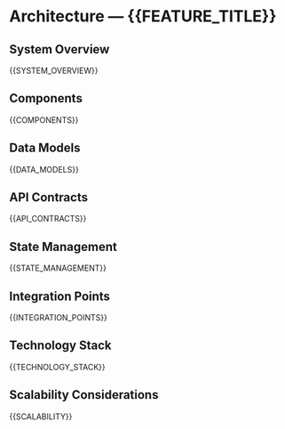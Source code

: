 # Architecture — {{FEATURE_TITLE}}

## System Overview

{{SYSTEM_OVERVIEW}}

## Components

{{COMPONENTS}}

## Data Models

{{DATA_MODELS}}

## API Contracts

{{API_CONTRACTS}}

## State Management

{{STATE_MANAGEMENT}}

## Integration Points

{{INTEGRATION_POINTS}}

## Technology Stack

{{TECHNOLOGY_STACK}}

## Scalability Considerations

{{SCALABILITY}}